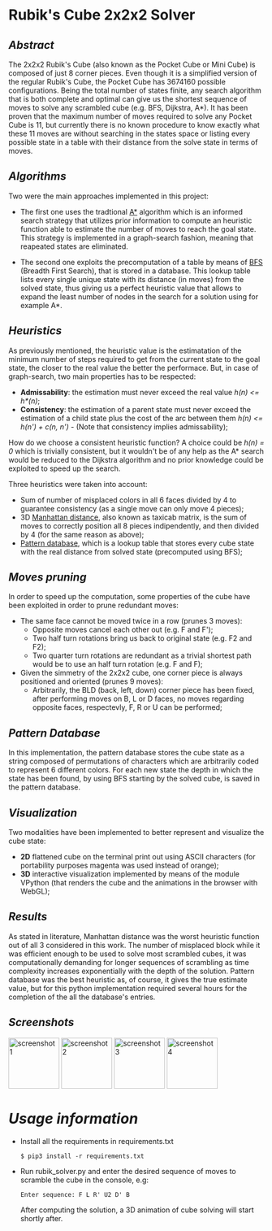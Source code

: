 # Rubik's Cube 2x2x2 Solver

## *Abstract*
The 2x2x2 Rubik's Cube (also known as the Pocket Cube or Mini Cube) is composed of just 8 corner pieces. Even though it is a simplified version of the regular Rubik's Cube, the Pocket Cube has 3674160 possible configurations. Being the total number of states finite, any search algorithm that is both complete and optimal can give us the shortest sequence of moves to solve any scrambled cube (e.g. BFS, Dijkstra, A*). It has been proven that the maximum number of moves required to solve any Pocket Cube is 11, but currently there is no known procedure to know exactly what these 11 moves are without searching in the states space or listing every possible state in a table with their distance from the solve state in terms of moves.

## *Algorithms*
Two were the main approaches implemented in this project:
* The first one uses the tradtional [A*](https://en.wikipedia.org/wiki/A*_search_algorithm) algorithm which is an informed search strategy that utilizes prior information to compute an heuristic function able to estimate the number of moves to reach the goal state. This strategy is implemented in a graph-search fashion, meaning that reapeated states are eliminated.

* The second one exploits the precomputation of a table by means of  [BFS](https://en.wikipedia.org/wiki/Breadth-first_search) (Breadth First Search), that is stored in a database. This lookup table lists every single unique state with its distance (in moves) from the solved state, thus giving us a perfect heuristic value that allows to expand the least number of nodes in the search for a solution using for example A*.

## *Heuristics*

As previously mentioned, the heuristic value is the estimatation of the minimum number of steps required to get from the current state to the goal state, the closer to the real value the better the performace. But, in case of graph-search, two main properties has to be respected:
* **Admissability**: the estimation must never exceed the real value *h(n) <= h\*(n)*;
* **Consistency**: the estimation of a parent state must never exceed the estimation of a child state plus the cost of the arc between them *h(n) <= h(n') + c(n, n')* - (Note that consistency implies admissability);

How do we choose a consistent heuristic function? A choice could be *h(n) = 0* which is trivially consistent, but it wouldn't be of any help as the A* search would be reduced to the Dijkstra algorithm and no prior knowledge could be exploited to speed up the search. 

Three heuristics were taken into account:

* Sum of number of misplaced colors in all 6 faces divided by 4 to guarantee consistency (as a single move can only move 4 pieces);
* 3D [Manhattan distance](https://en.wikipedia.org/wiki/Taxicab_geometry), also known as taxicab matrix, is the sum of moves to correctly position all 8 pieces indipendently, and then divided by 4 (for the same reason as above);
* [Pattern database](https://algorithmsinsight.wordpress.com/graph-theory-2/implementing-bfs-for-pattern-database/), which is a lookup table that stores every cube state with the real distance from solved state (precomputed using BFS);

## *Moves pruning*
In order to speed up the computation, some properties of the cube have been exploited in order to prune redundant moves:
* The same face cannot be moved twice in a row (prunes 3 moves):
    - Opposite moves cancel each other out (e.g. F and F');
    - Two half turn rotations bring us back to original state (e.g. F2 and F2);
    - Two quarter turn rotations are redundant as a trivial shortest path would be to use an half turn rotation (e.g. F and F);
* Given the simmetry of the 2x2x2 cube, one corner piece is always positioned and oriented (prunes 9 moves):
    - Arbitrarily, the BLD (back, left, down) corner piece has been fixed, after performing moves on B, L or D faces, no moves regarding opposite faces, respectevly, F, R or U can be performed;

## *Pattern Database*
In this implementation, the pattern database stores the cube state as a string composed of permutations of characters which are arbitrarily coded to represent 6 different colors. For each new state the depth in which the state has been found, by using BFS starting by the solved cube, is saved in the pattern database.

## *Visualization*
Two modalities have been implemented to better represent and visualize the cube state:
* **2D** flattened cube on the terminal print out using ASCII characters (for portability purposes magenta was used instead of orange);
* **3D** interactive visualization implemented by means of the module VPython (that renders the cube and the animations in the browser with WebGL);

## *Results*
As stated in literature, Manhattan distance was the worst heuristic function out of all 3 considered in this work. The number of misplaced block while it was efficient enough to be used to solve most scrambled cubes, it was computationally demanding for longer sequences of scrambling as time complexity increases exponentially with the depth of the solution. Pattern database was the best heuristic as, of course, it gives the true estimate value, but for this python implementation required several hours for the completion of the all the database's entries.

## *Screenshots*
<img src="images/img1.gif" alt="screenshot 1" height="100">
<img src="images/img2.gif" alt="screenshot 2" height="100">
<img src="images/img3.gif" alt="screenshot 3" height="100">
<img src="images/img4.gif" alt="screenshot 4" height="100">

# *Usage information*
- Install all the requirements in requirements.txt
    ```
    $ pip3 install -r requirements.txt
    ```
- Run rubik_solver.py and enter the desired sequence of moves to scramble the cube in the console, e.g:
    ```
    Enter sequence: F L R' U2 D' B
    ``` 
    After computing the solution, a 3D animation of cube solving will start shortly after. 